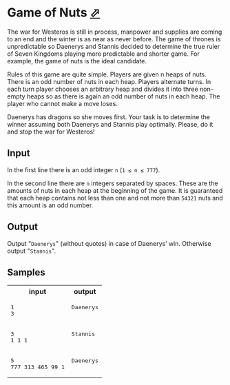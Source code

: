 # Game of Nuts [⬀](https://acm.timus.ru/problem.aspx?space=1&num=2068)

The war for Westeros is still in process, manpower and supplies are coming to an end and the winter is as near as never before. The game of thrones is unpredictable so Daenerys and Stannis decided to determine the true ruler of Seven Kingdoms playing more predictable and shorter game. For example, the game of nuts is the ideal candidate.

Rules of this game are quite simple. Players are given n heaps of nuts. There is an odd number of nuts in each heap. Players alternate turns. In each turn player chooses an arbitrary heap and divides it into three non-empty heaps so as there is again an odd number of nuts in each heap. The player who cannot make a move loses.

Daenerys has dragons so she moves first. Your task is to determine the winner assuming both Daenerys and Stannis play optimally. Please, do it and stop the war for Westeros!

## Input

In the first line there is an odd integer `n` (`1 ≤ n ≤ 777`).

In the second line there are `n` integers separated by spaces. These are the amounts of nuts in each heap at the beginning of the game. It is guaranteed that each heap contains not less than one and not more than `54321` nuts and this amount is an odd number.

## Output

Output "`Daenerys`" (without quotes) in case of Daenerys’ win. Otherwise output "`Stannis`".

## Samples

<table>
<tr>
<th>input</th>
<th>output</th>
</tr>
<tr>
<td style="vertical-align: top">
<pre style="white-space:pre">
1
3
</pre>
</td>
<td style="vertical-align: top">
<pre style="white-space:pre">
Daenerys
</pre>
</td>
</tr>
<tr>
<td style="vertical-align: top">
<pre style="white-space:pre">
3
1 1 1
</pre>
</td>
<td style="vertical-align: top">
<pre style="white-space:pre">
Stannis
</pre>
</td>
</tr>
<tr>
<td style="vertical-align: top">
<pre style="white-space:pre">
5
777 313 465 99 1
</pre>
</td>
<td style="vertical-align: top">
<pre style="white-space:pre">
Daenerys
</pre>
</td>
</tr>
</table>
